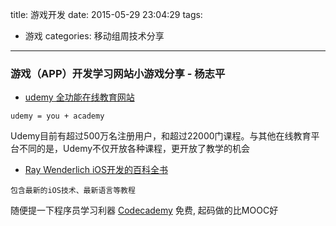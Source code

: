 title: 游戏开发
date: 2015-05-29 23:04:29
tags:
- 游戏
categories: 移动组周技术分享
---

### 游戏（APP）开发学习网站小游戏分享 - 杨志平
- [udemy 全功能在线教育网站](https://www.udemy.com)

 `udemy = you + academy`

 Udemy目前有超过500万名注册用户，和超过22000门课程。与其他在线教育平台不同的是，Udemy不仅开放各种课程，更开放了教学的机会

- [Ray Wenderlich iOS开发的百科全书](http://www.raywenderlich.com)

`包含最新的iOS技术、最新语言等教程`

随便提一下程序员学习利器 [Codecademy](http://www.codecademy.com) 免费, 起码做的比MOOC好

